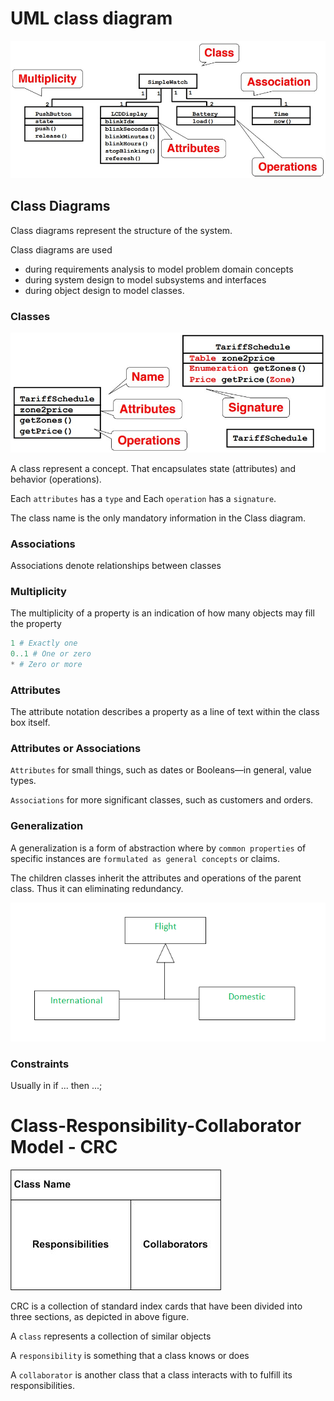 # UML class diagram
![UML Class Diagram](Assets/UMLClassDiagram.jpg "UML Class Disgram")

## Class Diagrams
Class diagrams represent the structure of the system.

Class diagrams are used
* during requirements analysis to model problem domain concepts
* during system design to model subsystems and interfaces
* during object design to model classes.

### Classes
![UML Class](Assets/Classes.jpg "UML Class")

A class represent a concept. That encapsulates state (attributes) and behavior (operations).

Each `attributes` has a `type` and Each `operation` has a `signature`.

The class name is the only mandatory information in the Class diagram.

### Associations
Associations denote relationships between classes 

### Multiplicity
The multiplicity of a property is an indication of how many objects may fill the property

``` python
1 # Exactly one
0..1 # One or zero
* # Zero or more
```

### Attributes
The attribute notation describes a property as a line of text within the class box itself.

### Attributes or Associations
`Attributes` for small things, such as dates or Booleans—in general, value types.

`Associations` for more significant classes, such as customers and orders.

### Generalization
A generalization is a form of abstraction where by `common properties` of specific instances are `formulated as general concepts` or claims. 

The children classes inherit the attributes and operations of the parent class. Thus it can eliminating redundancy.

![Sensitive to Scale](Assets/Generalization.png "Sensitive to Scale")

### Constraints
Usually in if ... then ...;

# Class-Responsibility-Collaborator Model - CRC
![Sensitive to Scale](Assets/crc.jpg "Sensitive to Scale")

CRC is a collection of standard index cards that have been divided into three sections, as depicted in above figure. 

A `class` represents a collection of similar objects

A `responsibility` is something that a class knows or does

A `collaborator` is another class that a class interacts with to fulfill its responsibilities.